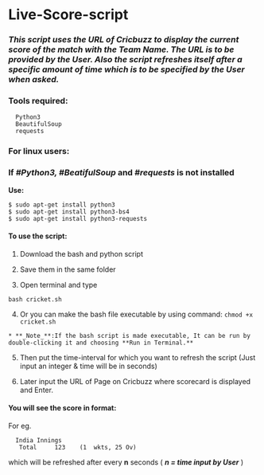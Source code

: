 # Live-Score-script


### _This script uses the URL of Cricbuzz to display the current score of the match with the Team Name. The URL is to be provided by the User. Also the script refreshes itself after a specific amount of time which is to be specified by the User when asked._

### Tools required:
```  
  Python3
  BeautifulSoup
  requests
```
### For linux users:
###   If **_\#Python3, \#BeatifulSoup_** and **_\#requests_** is not installed
   **Use:**
```
$ sudo apt-get install python3
$ sudo apt-get install python3-bs4
$ sudo apt-get install python3-requests
```
#### To use the script:
  1. Download the bash and python script
  
  2. Save them in the same folder
  
  3. Open terminal and type
  ```
  bash cricket.sh
  ```
  4. Or you can make the bash file executable by using command:
    ```
  chmod +x cricket.sh
    ```
     
    * **_Note_**:If the bash script is made executable, It can be run by double-clicking it and choosing **Run in Terminal.**
  
  5. Then put the time-interval for which you want to refresh the script (Just input an
    integer & time will be in seconds)
  
  6. Later input the URL of Page on Cricbuzz where scorecard is displayed and Enter.
  
#### You will see the score in format:
  For eg.
  ```
    India Innings
     Total     123    (1  wkts, 25 Ov)
  ```   
  which will be refreshed after every **n** seconds ( **_n = time input by User_** )  
    
    
